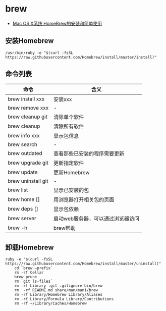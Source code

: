 # brew

- [Mac OS X系统 HomeBrew的安装和简单使用](http://blog.csdn.net/G_eorge/article/details/51378654)

## 安装Homebrew

```
/usr/bin/ruby -e "$(curl -fsSL https://raw.githubusercontent.com/Homebrew/install/master/install)"
```

## 命令列表

命令                 | 含义
------------------ | ------------------
brew install xxx   | 安装xxx
brew remove xxx    | -
brew cleanup git   | 清除单个软件
brew cleanup       | 清除所有软件
brew info xxx      | 显示包信息
brew search        | -
brew outdated      | 查看那些已安装的程序需要更新
brew upgrade git   | 更新指定软件
brew update        | 更新Homebrew
brew uninstall git | -
brew list          | 显示已安装的包
brew home []       | 用浏览器打开相关包的页面
brew deps []       | 显示包依赖
brew server        | 启动web服务器，可以通过浏览器访问
brew -h            | brew帮助

## 卸载Homebrew

```
ruby -e "$(curl -fsSL https://raw.githubusercontent.com/Homebrew/install/master/uninstall)"
    cd `brew –prefix`
    rm -rf Cellar
    brew prune
    rm `git ls-files`
    rm -rf Library .git .gitignore bin/brew
    rm  -rf README.md share/man/man1/brew
    rm -rf Library/Homebrew Library/Aliases
    rm -rf Library/Formula Library/Contributions
    rm -rf ~/Library/Caches/Homebrew
```
